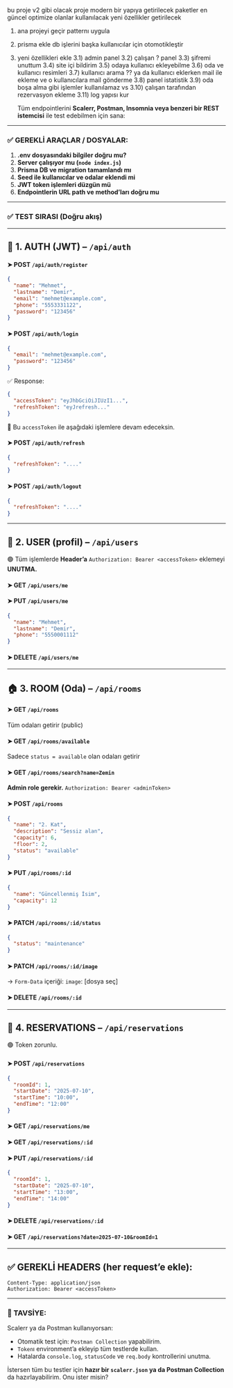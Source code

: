bu proje v2 gibi olacak proje modern bir yapıya getirilecek paketler en güncel optimize olanlar kullanılacak yeni özellikler getirilecek

1) ana projeyi geçir patternı uygula

2) prisma ekle db işlerini başka kullanıcılar için otomotikleştir

3) yeni özellikleri ekle 
    3.1) admin panel 
    3.2) çalışan ? panel 
    3.3) şifremi unuttum
    3.4) site içi bildirim
    3.5) odaya kullanıcı ekleyebilme
    3.6) oda ve kullanıcı resimleri 
    3.7) kullanıcı arama ?? ya da kullanıcı eklerken mail ile ekleme ve o kullanıcılara mail gönderme
    3.8) panel istatistik 
    3.9) oda boşa alma gibi işlemler kullanılamaz vs 
    3.10) çalışan tarafından rezervasyon ekleme
    3.11) log yapısı kur 
    


    Tüm endpointlerini **Scalerr, Postman, Insomnia veya benzeri bir REST istemcisi** ile test edebilmen için sana:

---

### ✅ GEREKLİ ARAÇLAR / DOSYALAR:

1. **.env dosyasındaki bilgiler doğru mu?**
2. **Server çalışıyor mu (`node index.js`)**
3. **Prisma DB ve migration tamamlandı mı**
4. **Seed ile kullanıcılar ve odalar eklendi mi**
5. **JWT token işlemleri düzgün mü**
6. **Endpointlerin URL path ve method’ları doğru mu**

---

### ✅ TEST SIRASI (Doğru akış)

---

## 🔐 1. AUTH (JWT) – `/api/auth`

#### ➤ POST `/api/auth/register`

```json
{
  "name": "Mehmet",
  "lastname": "Demir",
  "email": "mehmet@example.com",
  "phone": "5553331122",
  "password": "123456"
}
```

#### ➤ POST `/api/auth/login`

```json
{
  "email": "mehmet@example.com",
  "password": "123456"
}
```

✅ Response:

```json
{
  "accessToken": "eyJhbGciOiJIUzI1...",
  "refreshToken": "eyJrefresh..."
}
```

🛑 Bu `accessToken` ile aşağıdaki işlemlere devam edeceksin.

#### ➤ POST `/api/auth/refresh`

```json
{
  "refreshToken": "...."
}
```

#### ➤ POST `/api/auth/logout`

```json
{
  "refreshToken": "...."
}
```

---

## 👤 2. USER (profil) – `/api/users`

🟢 Tüm işlemlerde **Header’a** `Authorization: Bearer <accessToken>` eklemeyi **UNUTMA.**

#### ➤ GET `/api/users/me`

#### ➤ PUT `/api/users/me`

```json
{
  "name": "Mehmet",
  "lastname": "Demir",
  "phone": "5550001112"
}
```

#### ➤ DELETE `/api/users/me`

---

## 🏠 3. ROOM (Oda) – `/api/rooms`

#### ➤ GET `/api/rooms`

Tüm odaları getirir (public)

#### ➤ GET `/api/rooms/available`

Sadece `status = available` olan odaları getirir

#### ➤ GET `/api/rooms/search?name=Zemin`

**Admin role gerekir.** `Authorization: Bearer <adminToken>`

#### ➤ POST `/api/rooms`

```json
{
  "name": "2. Kat",
  "description": "Sessiz alan",
  "capacity": 6,
  "floor": 2,
  "status": "available"
}
```

#### ➤ PUT `/api/rooms/:id`

```json
{
  "name": "Güncellenmiş İsim",
  "capacity": 12
}
```

#### ➤ PATCH `/api/rooms/:id/status`

```json
{
  "status": "maintenance"
}
```

#### ➤ PATCH `/api/rooms/:id/image`

→ `Form-Data` içeriği:
`image`: \[dosya seç]

#### ➤ DELETE `/api/rooms/:id`

---

## 📅 4. RESERVATIONS – `/api/reservations`

🟢 Token zorunlu.

#### ➤ POST `/api/reservations`

```json
{
  "roomId": 1,
  "startDate": "2025-07-10",
  "startTime": "10:00",
  "endTime": "12:00"
}
```

#### ➤ GET `/api/reservations/me`

#### ➤ GET `/api/reservations/:id`

#### ➤ PUT `/api/reservations/:id`

```json
{
  "roomId": 1,
  "startDate": "2025-07-10",
  "startTime": "13:00",
  "endTime": "14:00"
}
```

#### ➤ DELETE `/api/reservations/:id`

#### ➤ GET `/api/reservations?date=2025-07-10&roomId=1`

---

## ✅ GEREKLİ HEADERS (her request’e ekle):

```
Content-Type: application/json
Authorization: Bearer <accessToken>
```

---

### 🧪 TAVSİYE:

Scalerr ya da Postman kullanıyorsan:

* Otomatik test için: `Postman Collection` yapabilirim.
* `Token`ı environment’a ekleyip tüm testlerde kullan.
* Hatalarda `console.log`, `statusCode` ve `req.body` kontrollerini unutma.

İstersen tüm bu testler için **hazır bir `scalerr.json` ya da Postman Collection** da hazırlayabilirim. Onu ister misin?

